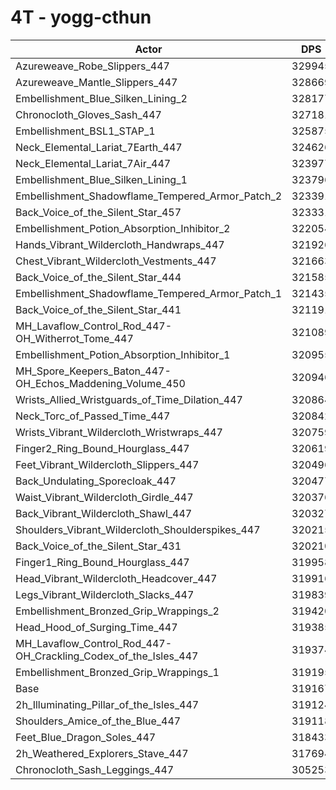 # 4T - yogg-cthun
| Actor | DPS | Increase |
|---|:---:|:---:|
|Azureweave_Robe_Slippers_447|329945|3.38%|
|Azureweave_Mantle_Slippers_447|328669|2.98%|
|Embellishment_Blue_Silken_Lining_2|328177|2.82%|
|Chronocloth_Gloves_Sash_447|327181|2.51%|
|Embellishment_BSL1_STAP_1|325875|2.10%|
|Neck_Elemental_Lariat_7Earth_447|324626|1.71%|
|Neck_Elemental_Lariat_7Air_447|323977|1.51%|
|Embellishment_Blue_Silken_Lining_1|323796|1.45%|
|Embellishment_Shadowflame_Tempered_Armor_Patch_2|323391|1.32%|
|Back_Voice_of_the_Silent_Star_457|323331|1.30%|
|Embellishment_Potion_Absorption_Inhibitor_2|322054|0.90%|
|Hands_Vibrant_Wildercloth_Handwraps_447|321926|0.86%|
|Chest_Vibrant_Wildercloth_Vestments_447|321663|0.78%|
|Back_Voice_of_the_Silent_Star_444|321585|0.76%|
|Embellishment_Shadowflame_Tempered_Armor_Patch_1|321435|0.71%|
|Back_Voice_of_the_Silent_Star_441|321191|0.63%|
|MH_Lavaflow_Control_Rod_447-OH_Witherrot_Tome_447|321089|0.60%|
|Embellishment_Potion_Absorption_Inhibitor_1|320955|0.56%|
|MH_Spore_Keepers_Baton_447-OH_Echos_Maddening_Volume_450|320946|0.56%|
|Wrists_Allied_Wristguards_of_Time_Dilation_447|320864|0.53%|
|Neck_Torc_of_Passed_Time_447|320842|0.52%|
|Wrists_Vibrant_Wildercloth_Wristwraps_447|320759|0.50%|
|Finger2_Ring_Bound_Hourglass_447|320619|0.45%|
|Feet_Vibrant_Wildercloth_Slippers_447|320496|0.42%|
|Back_Undulating_Sporecloak_447|320477|0.41%|
|Waist_Vibrant_Wildercloth_Girdle_447|320376|0.38%|
|Back_Vibrant_Wildercloth_Shawl_447|320327|0.36%|
|Shoulders_Vibrant_Wildercloth_Shoulderspikes_447|320215|0.33%|
|Back_Voice_of_the_Silent_Star_431|320210|0.33%|
|Finger1_Ring_Bound_Hourglass_447|319958|0.25%|
|Head_Vibrant_Wildercloth_Headcover_447|319916|0.23%|
|Legs_Vibrant_Wildercloth_Slacks_447|319839|0.21%|
|Embellishment_Bronzed_Grip_Wrappings_2|319420|0.08%|
|Head_Hood_of_Surging_Time_447|319385|0.07%|
|MH_Lavaflow_Control_Rod_447-OH_Crackling_Codex_of_the_Isles_447|319374|0.06%|
|Embellishment_Bronzed_Grip_Wrappings_1|319195|0.01%|
|Base|319167|0.00%|
|2h_Illuminating_Pillar_of_the_Isles_447|319124|-0.01%|
|Shoulders_Amice_of_the_Blue_447|319118|-0.02%|
|Feet_Blue_Dragon_Soles_447|318433|-0.23%|
|2h_Weathered_Explorers_Stave_447|317694|-0.46%|
|Chronocloth_Sash_Leggings_447|305253|-4.36%|

